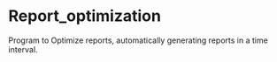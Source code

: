 # Report_optimization
Program to Optimize reports, automatically generating reports in a time interval.
